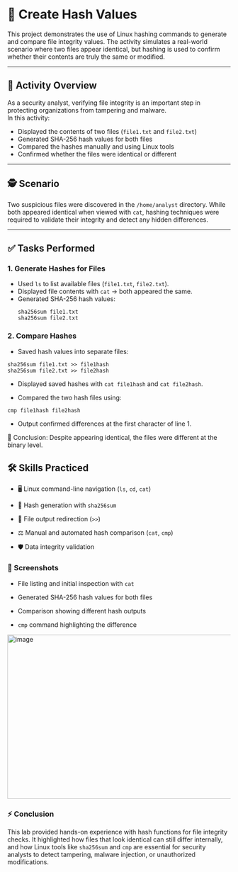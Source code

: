 # 🔑 Create Hash Values

This project demonstrates the use of Linux hashing commands to generate and compare file integrity values. The activity simulates a real-world scenario where two files appear identical, but hashing is used to confirm whether their contents are truly the same or modified.

---

## 📂 Activity Overview
As a security analyst, verifying file integrity is an important step in protecting organizations from tampering and malware.  
In this activity:
- Displayed the contents of two files (`file1.txt` and `file2.txt`)
- Generated SHA-256 hash values for both files
- Compared the hashes manually and using Linux tools
- Confirmed whether the files were identical or different

---

## 🕵️ Scenario
Two suspicious files were discovered in the `/home/analyst` directory. While both appeared identical when viewed with `cat`, hashing techniques were required to validate their integrity and detect any hidden differences.

---

## ✅ Tasks Performed

### 1. Generate Hashes for Files
- Used `ls` to list available files (`file1.txt`, `file2.txt`).
- Displayed file contents with `cat` → both appeared the same.
- Generated SHA-256 hash values:
  ```
  sha256sum file1.txt
  sha256sum file2.txt
  ```
### 2. Compare Hashes

- Saved hash values into separate files:
```
sha256sum file1.txt >> file1hash
sha256sum file2.txt >> file2hash
```
- Displayed saved hashes with `cat file1hash` and `cat file2hash`.

- Compared the two hash files using:
```
cmp file1hash file2hash
```

- Output confirmed differences at the first character of line 1.

 📌 Conclusion: Despite appearing identical, the files were different at the binary level.

## 🛠️ Skills Practiced

- 🖥️ Linux command-line navigation (`ls`, `cd`, `cat`)

- 🔑 Hash generation with `sha256sum`

- 📂 File output redirection (`>>`)

- ⚖️ Manual and automated hash comparison (`cat`, `cmp`)

- 🛡️ Data integrity validation

### 📸 Screenshots

- File listing and initial inspection with `cat`

- Generated SHA-256 hash values for both files

- Comparison showing different hash outputs

- `cmp` command highlighting the difference

<img width="853" height="371" alt="image" src="https://github.com/user-attachments/assets/d8d0aa03-baef-41e4-abaf-f48d008aea1a" />


### ⚡ Conclusion

This lab provided hands-on experience with hash functions for file integrity checks. It highlighted how files that look identical can still differ internally, and how Linux tools like `sha256sum` and `cmp` are essential for security analysts to detect tampering, malware injection, or unauthorized modifications.

